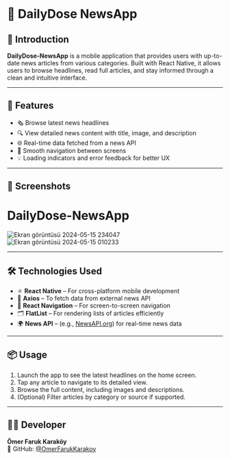 # 📰 DailyDose NewsApp

## 📱 Introduction

**DailyDose-NewsApp** is a mobile application that provides users with up-to-date news articles from various categories. Built with React Native, it allows users to browse headlines, read full articles, and stay informed through a clean and intuitive interface.

---

## 🚀 Features

- 🗞️ Browse latest news headlines  
- 🔍 View detailed news content with title, image, and description  
- 🌐 Real-time data fetched from a news API  
- 🧭 Smooth navigation between screens  
- 💡 Loading indicators and error feedback for better UX

---

## 📸 Screenshots

# DailyDose-NewsApp
![Ekran görüntüsü 2024-05-15 234047](https://github.com/OmerFarukKarakoy/DailyDose-NewsApp/assets/156546037/91720121-f93c-455f-80eb-c27f60db7952)
![Ekran görüntüsü 2024-05-15 010233](https://github.com/OmerFarukKarakoy/DailyDose-NewsApp/assets/156546037/9e520c23-039e-4e33-a695-b6b94b50baa7)

---

## 🛠️ Technologies Used

- ⚛️ **React Native** – For cross-platform mobile development  
- 📡 **Axios** – To fetch data from external news API  
- 🧭 **React Navigation** – For screen-to-screen navigation  
- 🗂️ **FlatList** – For rendering lists of articles efficiently  
- 🌍 **News API** – (e.g., [NewsAPI.org](https://newsapi.org)) for real-time news data

---

## 📦 Usage

1. Launch the app to see the latest headlines on the home screen.  
2. Tap any article to navigate to its detailed view.  
3. Browse the full content, including images and descriptions.  
4. (Optional) Filter articles by category or source if supported.

---


## 👨‍💻 Developer

**Ömer Faruk Karaköy**  
🔗 GitHub: [@OmerFarukKarakoy](https://github.com/OmerFarukKarakoy)
